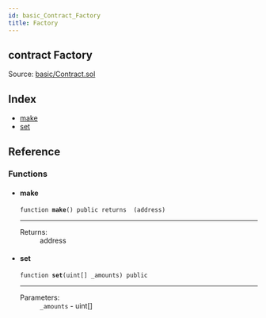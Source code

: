 ```yaml
---
id: basic_Contract_Factory
title: Factory
---
```


<div class="contract-doc"><div class="contract"><h2 class="contract-header"><span class="contract-kind">contract</span> Factory</h2><div class="source">Source: <a href="https://github.com/FriendlyUser/solidity-smart-contracts//blob/v0.2.0/contracts/basic/Contract.sol" target="_blank">basic/Contract.sol</a></div></div><div class="index"><h2>Index</h2><ul><li><a href="basic_Contract_Factory.html#make">make</a></li><li><a href="basic_Contract_Factory.html#set">set</a></li></ul></div><div class="reference"><h2>Reference</h2><div class="functions"><h3>Functions</h3><ul><li><div class="item function"><span id="make" class="anchor-marker"></span><h4 class="name">make</h4><div class="body"><code class="signature">function <strong>make</strong><span>() </span><span>public </span><span>returns  (address) </span></code><hr/><dl><dt><span class="label-return">Returns:</span></dt><dd>address</dd></dl></div></div></li><li><div class="item function"><span id="set" class="anchor-marker"></span><h4 class="name">set</h4><div class="body"><code class="signature">function <strong>set</strong><span>(uint[] _amounts) </span><span>public </span></code><hr/><dl><dt><span class="label-parameters">Parameters:</span></dt><dd><div><code>_amounts</code> - uint[]</div></dd></dl></div></div></li></ul></div></div></div>

